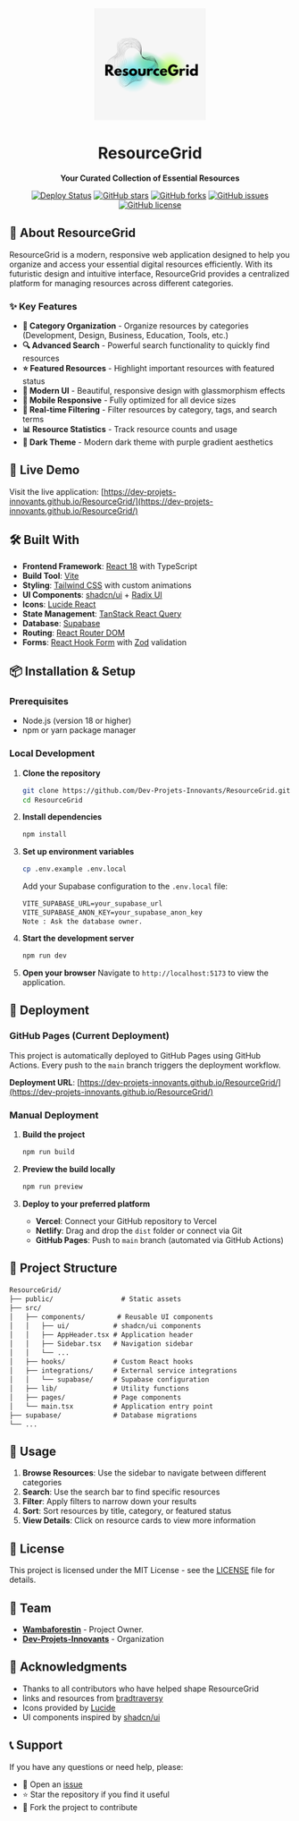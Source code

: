 <div align="center">
  <img src="public/lovable-uploads/150687de-df3b-4fd9-8c8e-0ac78ba08488.png" alt="ResourceGrid Logo" width="200">
  
  # ResourceGrid
  
  **Your Curated Collection of Essential Resources**
  
  [![Deploy Status](https://github.com/Dev-Projets-Innovants/ResourceGrid/actions/workflows/deploy.yml/badge.svg)](https://github.com/Dev-Projets-Innovants/ResourceGrid/actions/workflows/deploy.yml)
  [![GitHub stars](https://img.shields.io/github/stars/Dev-Projets-Innovants/ResourceGrid?style=social)](https://github.com/Dev-Projets-Innovants/ResourceGrid/stargazers)
  [![GitHub forks](https://img.shields.io/github/forks/Dev-Projets-Innovants/ResourceGrid?style=social)](https://github.com/Dev-Projets-Innovants/ResourceGrid/network/members)
  [![GitHub issues](https://img.shields.io/github/issues/Dev-Projets-Innovants/ResourceGrid)](https://github.com/Dev-Projets-Innovants/ResourceGrid/issues)
  [![GitHub license](https://img.shields.io/github/license/Dev-Projets-Innovants/ResourceGrid)](https://github.com/Dev-Projets-Innovants/ResourceGrid/blob/main/LICENSE)
  
</div>

## 🌟 About ResourceGrid

ResourceGrid is a modern, responsive web application designed to help you organize and access your essential digital resources efficiently. With its futuristic design and intuitive interface, ResourceGrid provides a centralized platform for managing resources across different categories.

### ✨ Key Features

- **📂 Category Organization** - Organize resources by categories (Development, Design, Business, Education, Tools, etc.)
- **🔍 Advanced Search** - Powerful search functionality to quickly find resources
- **⭐ Featured Resources** - Highlight important resources with featured status
- **🎨 Modern UI** - Beautiful, responsive design with glassmorphism effects
- **📱 Mobile Responsive** - Fully optimized for all device sizes
- **🔄 Real-time Filtering** - Filter resources by category, tags, and search terms
- **📊 Resource Statistics** - Track resource counts and usage
- **🌙 Dark Theme** - Modern dark theme with purple gradient aesthetics

## 🚀 Live Demo

Visit the live application: [https://dev-projets-innovants.github.io/ResourceGrid/](https://dev-projets-innovants.github.io/ResourceGrid/)

## 🛠️ Built With

- **Frontend Framework**: [React 18](https://reactjs.org/) with TypeScript
- **Build Tool**: [Vite](https://vitejs.dev/)
- **Styling**: [Tailwind CSS](https://tailwindcss.com/) with custom animations
- **UI Components**: [shadcn/ui](https://ui.shadcn.com/) + [Radix UI](https://www.radix-ui.com/)
- **Icons**: [Lucide React](https://lucide.dev/)
- **State Management**: [TanStack React Query](https://tanstack.com/query/latest)
- **Database**: [Supabase](https://supabase.com/)
- **Routing**: [React Router DOM](https://reactrouter.com/)
- **Forms**: [React Hook Form](https://react-hook-form.com/) with [Zod](https://zod.dev/) validation

## 📦 Installation & Setup

### Prerequisites

- Node.js (version 18 or higher)
- npm or yarn package manager

### Local Development

1. **Clone the repository**
   ```bash
   git clone https://github.com/Dev-Projets-Innovants/ResourceGrid.git
   cd ResourceGrid
   ```

2. **Install dependencies**
   ```bash
   npm install
   ```

3. **Set up environment variables**
   ```bash
   cp .env.example .env.local
   ```
   Add your Supabase configuration to the `.env.local` file:
   ```env
   VITE_SUPABASE_URL=your_supabase_url
   VITE_SUPABASE_ANON_KEY=your_supabase_anon_key
   Note : Ask the database owner.
   ```

4. **Start the development server**
   ```bash
   npm run dev
   ```

5. **Open your browser**
   Navigate to `http://localhost:5173` to view the application.

## 🚀 Deployment

### GitHub Pages (Current Deployment)

This project is automatically deployed to GitHub Pages using GitHub Actions. Every push to the `main` branch triggers the deployment workflow.

**Deployment URL**: [https://dev-projets-innovants.github.io/ResourceGrid/](https://dev-projets-innovants.github.io/ResourceGrid/)

### Manual Deployment

1. **Build the project**
   ```bash
   npm run build
   ```

2. **Preview the build locally**
   ```bash
   npm run preview
   ```

3. **Deploy to your preferred platform**
   - **Vercel**: Connect your GitHub repository to Vercel
   - **Netlify**: Drag and drop the `dist` folder or connect via Git
   - **GitHub Pages**: Push to `main` branch (automated via GitHub Actions)

## 📁 Project Structure

```
ResourceGrid/
├── public/                 # Static assets
├── src/
│   ├── components/        # Reusable UI components
│   │   ├── ui/           # shadcn/ui components
│   │   ├── AppHeader.tsx # Application header
│   │   ├── Sidebar.tsx   # Navigation sidebar
│   │   └── ...
│   ├── hooks/            # Custom React hooks
│   ├── integrations/     # External service integrations
│   │   └── supabase/     # Supabase configuration
│   ├── lib/              # Utility functions
│   ├── pages/            # Page components
│   └── main.tsx          # Application entry point
├── supabase/             # Database migrations
└── ...
```

## 🎯 Usage

1. **Browse Resources**: Use the sidebar to navigate between different categories
2. **Search**: Use the search bar to find specific resources
3. **Filter**: Apply filters to narrow down your results
4. **Sort**: Sort resources by title, category, or featured status
5. **View Details**: Click on resource cards to view more information

## 📝 License

This project is licensed under the MIT License - see the [LICENSE](LICENSE) file for details.

## 👥 Team

- **[Wambaforestin](https://github.com/Wambaforestin)** - Project Owner.
- **[Dev-Projets-Innovants](https://github.com/Dev-Projets-Innovants)** - Organization

## 🙏 Acknowledgments

- Thanks to all contributors who have helped shape ResourceGrid
- links and resources from [bradtraversy](https://github.com/bradtraversy/design-resources-for-developers)
- Icons provided by [Lucide](https://lucide.dev/)
- UI components inspired by [shadcn/ui](https://ui.shadcn.com/)

## 📞 Support

If you have any questions or need help, please:

- 📧 Open an [issue](https://github.com/Dev-Projets-Innovants/ResourceGrid/issues)
- ⭐ Star the repository if you find it useful
- 🍴 Fork the project to contribute
